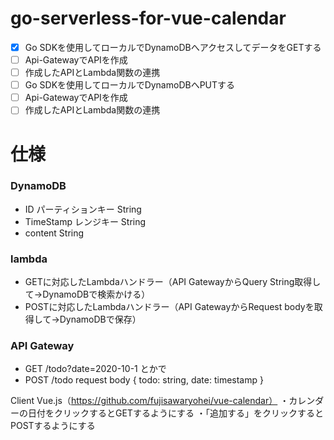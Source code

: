 # go-serverless-for-vue-calendar
- [x] Go SDKを使用してローカルでDynamoDBへアクセスしてデータをGETする
- [ ] Api-GatewayでAPIを作成
- [ ] 作成したAPIとLambda関数の連携
- [ ] Go SDKを使用してローカルでDynamoDBへPUTする
- [ ] Api-GatewayでAPIを作成
- [ ] 作成したAPIとLambda関数の連携

# 仕様
### DynamoDB
- ID            パーティションキー       String
- TimeStamp     レンジキー            String
- content                            String

### lambda
- GETに対応したLambdaハンドラー（API GatewayからQuery String取得して→DynamoDBで検索かける）
- POSTに対応したLambdaハンドラー（API GatewayからRequest bodyを取得して→DynamoDBで保存）

### API Gateway
- GET /todo?date=2020-10-1 とかで
- POST /todo request body { todo: string, date: timestamp }

Client
Vue.js（https://github.com/fujisawaryohei/vue-calendar）
・カレンダーの日付をクリックするとGETするようにする
・「追加する」をクリックするとPOSTするようにする
